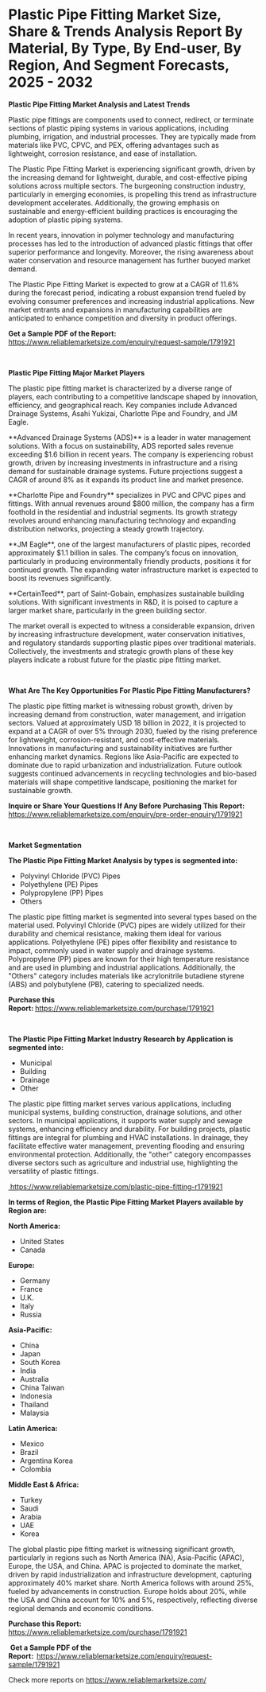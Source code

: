 <p><h1>Plastic Pipe Fitting Market Size, Share & Trends Analysis Report By Material, By Type, By End-user, By Region, And Segment Forecasts, 2025 - 2032</h1></p><p><strong>Plastic Pipe Fitting Market Analysis and Latest Trends</strong></p>
<p><p>Plastic pipe fittings are components used to connect, redirect, or terminate sections of plastic piping systems in various applications, including plumbing, irrigation, and industrial processes. They are typically made from materials like PVC, CPVC, and PEX, offering advantages such as lightweight, corrosion resistance, and ease of installation.</p><p>The Plastic Pipe Fitting Market is experiencing significant growth, driven by the increasing demand for lightweight, durable, and cost-effective piping solutions across multiple sectors. The burgeoning construction industry, particularly in emerging economies, is propelling this trend as infrastructure development accelerates. Additionally, the growing emphasis on sustainable and energy-efficient building practices is encouraging the adoption of plastic piping systems.</p><p>In recent years, innovation in polymer technology and manufacturing processes has led to the introduction of advanced plastic fittings that offer superior performance and longevity. Moreover, the rising awareness about water conservation and resource management has further buoyed market demand.</p><p>The Plastic Pipe Fitting Market is expected to grow at a CAGR of 11.6% during the forecast period, indicating a robust expansion trend fueled by evolving consumer preferences and increasing industrial applications. New market entrants and expansions in manufacturing capabilities are anticipated to enhance competition and diversity in product offerings.</p></p>
<p><strong>Get a Sample PDF of the Report:&nbsp;</strong> <a href="https://www.reliablemarketsize.com/enquiry/request-sample/1791921?utm_campaign=2413&utm_medium=2&utm_source=Github&utm_content=ia&utm_term=01042025&utm_id=plastic-pipe-fitting">https://www.reliablemarketsize.com/enquiry/request-sample/1791921</a></p>
<p>&nbsp;</p>
<p><strong>Plastic Pipe Fitting Major Market Players</strong></p>
<p><p>The plastic pipe fitting market is characterized by a diverse range of players, each contributing to a competitive landscape shaped by innovation, efficiency, and geographical reach. Key companies include Advanced Drainage Systems, Asahi Yukizai, Charlotte Pipe and Foundry, and JM Eagle.</p><p>**Advanced Drainage Systems (ADS)** is a leader in water management solutions. With a focus on sustainability, ADS reported sales revenue exceeding $1.6 billion in recent years. The company is experiencing robust growth, driven by increasing investments in infrastructure and a rising demand for sustainable drainage systems. Future projections suggest a CAGR of around 8% as it expands its product line and market presence.</p><p>**Charlotte Pipe and Foundry** specializes in PVC and CPVC pipes and fittings. With annual revenues around $800 million, the company has a firm foothold in the residential and industrial segments. Its growth strategy revolves around enhancing manufacturing technology and expanding distribution networks, projecting a steady growth trajectory.</p><p>**JM Eagle**, one of the largest manufacturers of plastic pipes, recorded approximately $1.1 billion in sales. The company’s focus on innovation, particularly in producing environmentally friendly products, positions it for continued growth. The expanding water infrastructure market is expected to boost its revenues significantly.</p><p>**CertainTeed**, part of Saint-Gobain, emphasizes sustainable building solutions. With significant investments in R&D, it is poised to capture a larger market share, particularly in the green building sector.</p><p>The market overall is expected to witness a considerable expansion, driven by increasing infrastructure development, water conservation initiatives, and regulatory standards supporting plastic pipes over traditional materials. Collectively, the investments and strategic growth plans of these key players indicate a robust future for the plastic pipe fitting market.</p></p>
<p>&nbsp;</p>
<p><strong>What Are The Key Opportunities For Plastic Pipe Fitting Manufacturers?</strong></p>
<p><p>The plastic pipe fitting market is witnessing robust growth, driven by increasing demand from construction, water management, and irrigation sectors. Valued at approximately USD 18 billion in 2022, it is projected to expand at a CAGR of over 5% through 2030, fueled by the rising preference for lightweight, corrosion-resistant, and cost-effective materials. Innovations in manufacturing and sustainability initiatives are further enhancing market dynamics. Regions like Asia-Pacific are expected to dominate due to rapid urbanization and industrialization. Future outlook suggests continued advancements in recycling technologies and bio-based materials will shape competitive landscape, positioning the market for sustainable growth.</p></p>
<p><strong>Inquire or Share Your Questions If Any Before Purchasing This Report:</strong> <a href="https://www.reliablemarketsize.com/enquiry/pre-order-enquiry/1791921?utm_campaign=2413&utm_medium=2&utm_source=Github&utm_content=ia&utm_term=01042025&utm_id=plastic-pipe-fitting">https://www.reliablemarketsize.com/enquiry/pre-order-enquiry/1791921</a></p>
<p>&nbsp;</p>
<p><strong>Market Segmentation</strong></p>
<p><strong>The Plastic Pipe Fitting Market Analysis by types is segmented into:</strong></p>
<p><ul><li>Polyvinyl Chloride (PVC) Pipes</li><li>Polyethylene (PE) Pipes</li><li>Polypropylene (PP) Pipes</li><li>Others</li></ul></p>
<p><p>The plastic pipe fitting market is segmented into several types based on the material used. Polyvinyl Chloride (PVC) pipes are widely utilized for their durability and chemical resistance, making them ideal for various applications. Polyethylene (PE) pipes offer flexibility and resistance to impact, commonly used in water supply and drainage systems. Polypropylene (PP) pipes are known for their high temperature resistance and are used in plumbing and industrial applications. Additionally, the "Others" category includes materials like acrylonitrile butadiene styrene (ABS) and polybutylene (PB), catering to specialized needs.</p></p>
<p><strong>Purchase this Report:&nbsp;</strong><a href="https://www.reliablemarketsize.com/purchase/1791921?utm_campaign=2413&utm_medium=2&utm_source=Github&utm_content=ia&utm_term=01042025&utm_id=plastic-pipe-fitting">https://www.reliablemarketsize.com/purchase/1791921</a></p>
<p>&nbsp;</p>
<p><strong>The Plastic Pipe Fitting Market Industry Research by Application is segmented into:</strong></p>
<p><ul><li>Municipal</li><li>Building</li><li>Drainage</li><li>Other</li></ul></p>
<p><p>The plastic pipe fitting market serves various applications, including municipal systems, building construction, drainage solutions, and other sectors. In municipal applications, it supports water supply and sewage systems, enhancing efficiency and durability. For building projects, plastic fittings are integral for plumbing and HVAC installations. In drainage, they facilitate effective water management, preventing flooding and ensuring environmental protection. Additionally, the "other" category encompasses diverse sectors such as agriculture and industrial use, highlighting the versatility of plastic fittings.</p></p>
<p><a href="https://www.reliablemarketsize.com/plastic-pipe-fitting-r1791921?utm_campaign=2413&utm_medium=2&utm_source=Github&utm_content=ia&utm_term=01042025&utm_id=plastic-pipe-fitting">&nbsp;https://www.reliablemarketsize.com/plastic-pipe-fitting-r1791921</a></p>
<p><strong>In terms of Region, the Plastic Pipe Fitting Market Players available by Region are:</strong></p>
<p>
    <p> <strong> North America: </strong>
        <ul>
            <li>United States</li>
            <li>Canada</li>
        </ul>
        </p> 
    <p> <strong> Europe: </strong>
        <ul>
            <li>Germany</li>
            <li>France</li>
            <li>U.K.</li>
            <li>Italy</li>
            <li>Russia</li>
        </ul>
        </p> 
    <p> <strong> Asia-Pacific: </strong>
        <ul>
            <li>China</li>
            <li>Japan</li>
            <li>South Korea</li>
            <li>India</li>
            <li>Australia</li>
            <li>China Taiwan</li>
            <li>Indonesia</li>
            <li>Thailand</li>
            <li>Malaysia</li>
        </ul>
        </p> 
    <p> <strong> Latin America: </strong>
        <ul>
            <li>Mexico</li>
            <li>Brazil</li>
            <li>Argentina Korea</li>
            <li>Colombia</li>
        </ul>
        </p> 
    <p> <strong> Middle East & Africa: </strong>
        <ul>
            <li>Turkey</li>
            <li>Saudi</li>
            <li>Arabia</li>
            <li>UAE</li>
            <li>Korea</li>
        </ul>
    </p>
    </p>
<p><p>The global plastic pipe fitting market is witnessing significant growth, particularly in regions such as North America (NA), Asia-Pacific (APAC), Europe, the USA, and China. APAC is projected to dominate the market, driven by rapid industrialization and infrastructure development, capturing approximately 40% market share. North America follows with around 25%, fueled by advancements in construction. Europe holds about 20%, while the USA and China account for 10% and 5%, respectively, reflecting diverse regional demands and economic conditions.</p></p>
<p><strong>Purchase this Report: </strong><a href="https://www.reliablemarketsize.com/purchase/1791921?utm_campaign=2413&utm_medium=2&utm_source=Github&utm_content=ia&utm_term=01042025&utm_id=plastic-pipe-fitting">https://www.reliablemarketsize.com/purchase/1791921</a></p>
<p>&nbsp;<strong>Get a Sample PDF of the Report:&nbsp;&nbsp;</strong><a href="https://www.reliablemarketsize.com/enquiry/request-sample/1791921?utm_campaign=2413&utm_medium=2&utm_source=Github&utm_content=ia&utm_term=01042025&utm_id=plastic-pipe-fitting">https://www.reliablemarketsize.com/enquiry/request-sample/1791921</a></p>
<p><strong></strong></p>
<p>Check more reports on <a href="https://www.reliablemarketsize.com/?utm_campaign=2413&utm_medium=2&utm_source=Github&utm_content=ia&utm_term=01042025&utm_id=plastic-pipe-fitting">https://www.reliablemarketsize.com/</a></p>